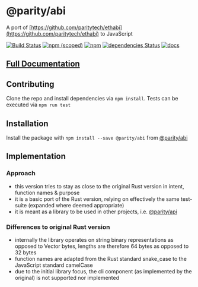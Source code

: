 # @parity/abi

A port of [https://github.com/paritytech/ethabi](https://github.com/paritytech/ethabi) to JavaScript

[![Build Status](https://travis-ci.org/paritytech/js-libs.svg?branch=master)](https://travis-ci.org/paritytech/js-libs)
[![npm (scoped)](https://img.shields.io/npm/v/@parity/abi.svg)](https://www.npmjs.com/package/@parity/abi)
[![npm](https://img.shields.io/npm/dw/@parity/abi.svg)](https://www.npmjs.com/package/@parity/abi)
[![dependencies Status](https://david-dm.org/paritytech/js-libs/status.svg?path=packages/abi)](https://david-dm.org/paritytech/js-libs?path=packages/abi)
[![docs](https://img.shields.io/badge/docs-passing-green.svg)](https://parity-js.github.io/abi/)

## [Full Documentation](https://parity-js.github.io/abi/)

## Contributing

Clone the repo and install dependencies via `npm install`. Tests can be executed via `npm run test`

## Installation

Install the package with `npm install --save @parity/abi` from [@parity/abi](https://www.npmjs.com/package/@parity/abi)

## Implementation

### Approach

- this version tries to stay as close to the original Rust version in intent, function names & purpose
- it is a basic port of the Rust version, relying on effectively the same test-suite (expanded where deemed appropriate)
- it is meant as a library to be used in other projects, i.e. [@parity/api](https://www.npmjs.com/package/@parity/api)

### Differences to original Rust version

- internally the library operates on string binary representations as opposed to Vector bytes, lengths are therefore 64 bytes as opposed to 32 bytes
- function names are adapted from the Rust standard snake_case to the JavaScript standard camelCase
- due to the initial library focus, the cli component (as implemented by the original) is not supported nor implemented
